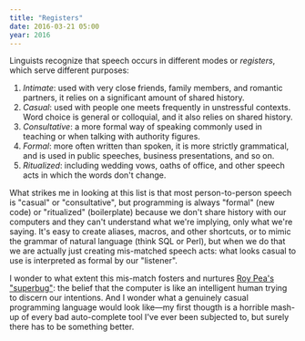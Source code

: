 ```yaml
---
title: "Registers"
date: 2016-03-21 05:00
year: 2016
---
```

<p>
  Linguists recognize that speech occurs in different modes or <em>registers</em>,
  which serve different purposes:
</p>
<ol>
  <li>
    <em>Intimate</em>: used with very close friends, family members, and romantic partners,
    it relies on a significant amount of shared history.
  </li>
  <li>
    <em>Casual</em>: used with people one meets frequently in unstressful contexts.
    Word choice is general or colloquial,
    and it also relies on shared history.
  </li>
  <li>
    <em>Consultative</em>: a more formal way of speaking commonly used in teaching
    or when talking with authority figures.
  </li>
  <li>
    <em>Formal</em>: more often written than spoken,
    it is more strictly grammatical,
    and is used in public speeches, business presentations, and so on.
  </li>
  <li>
    <em>Ritualized</em>:
    including wedding vows,
    oaths of office,
    and other speech acts in which the words don't change.
  </li>
</ol>
<p>
  What strikes me in looking at this list is that most person-to-person speech is "casual" or "consultative",
  but programming is always "formal" (new code) or "ritualized" (boilerplate)
  because we don't share history with our computers
  and they can't understand what we're implying,
  only what we're saying.
  It's easy to create aliases, macros, and other shortcuts,
  or to mimic the grammar of natural language (think SQL or Perl),
  but when we do that we are actually just creating mis-matched speech acts:
  what looks casual to use is interpreted as formal by our "listener".
</p>
<p>
  I wonder to what extent this mis-match fosters and nurtures
  <a href="http://web.stanford.edu/~roypea/RoyPDF%20folder/A28_Pea_86.pdf">Roy Pea's "superbug"</a>:
  the belief that the computer is like an intelligent human trying to discern our intentions.
  And I wonder what a genuinely casual programming language would look like&mdash;my
  first thougth is a horrible mash-up of every bad auto-complete tool I've ever been subjected to,
  but surely there has to be something better.
</p>
